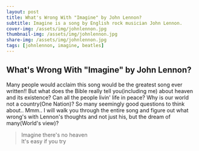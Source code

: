 ```yaml
---
layout: post
title: What's Wrong With "Imagine" by John Lennon?
subtitle: Imagine is a song by English rock musician John Lennon. 
cover-img: /assets/img/johnlennon.jpg
thumbnail-img: /assets/img/johnlennon.jpg
share-img: /assets/img/johnlennon.jpg
tags: [johnlennon, imagine, beatles]
---
```


##  What's Wrong With "Imagine" by John Lennon?
Many people would acclaim this song would be the greatest song ever written!! But what does the Bible really tell you(including me) about heaven and its existence? Can all the people livin' life in peace? Why is our world not a country(One Nation)? So many seemingly good questions to think about.. Mmm.. I will walk you through the entire song and figure out what wrong's with Lennon's thoughts and not just his, but the dream of many(World's view)? 

> Imagine there's no heaven  
It's easy if you try
